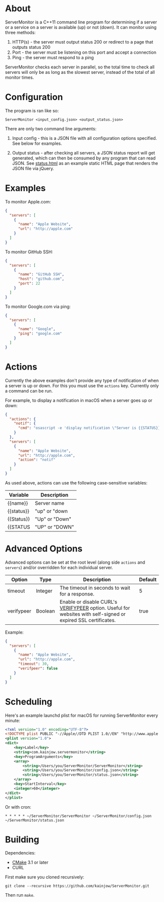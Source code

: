 # About

ServerMonitor is a C++11 command line program for determining if a server or a service on a server is available (up) or not (down). It can monitor using three methods:

1. HTTP(s) - the server must output status 200 or redirect to a page that outputs status 200
2. Port - the server must be listening on this port and accept a connection
3. Ping - the server must respond to a ping

ServerMonitor checks each server in parallel, so the total time to check all servers will only be as long as the slowest server, instead of the total of all monitor times.

# Configuration

The program is ran like so:

    ServerMonitor <input_config.json> <output_status.json>

There are only two command line arguments:

1. Input config - this is a JSON file with all configuration options specified. See below for examples.

2. Output status - after checking all servers, a JSON status report will get generated, which can then be consumed by any program that can read JSON. See [status.html](status.html) as an example static HTML page that renders the JSON file via jQuery.

# Examples

To monitor Apple.com:

```json
{
  "servers": [
    {
      "name": "Apple Website",
      "url": "http://apple.com"
    }
  ]
}
```

To monitor GitHub SSH:

```json
{
  "servers": [
    {
      "name": "GitHub SSH",
      "host": "github.com",
      "port": 22
    }
  ]
}
```

To monitor Google.com via ping:

```json
{
  "servers": [
    {
      "name": "Google",
      "ping": "google.com"
    }
  ]
}
```
# Actions

Currently the above examples don't provide any type of notification of when a server is up or down. For this you must use the `actions` key. Currently only a command can be run.

For example, to display a notification in macOS when a server goes up or down:

```json
{
  "actions": {
    "notif": {
      "cmd": "osascript -e 'display notification \"Server is {{STATUS}}\" with title \"{{name}}\"'"
    }
  },
  "servers": [
    {
      "name": "Apple Website",
      "url": "http://apple.com",
      "action": "notif"
    }
  ]
}
```

As used above, actions can use the following case-sensitive variables:

| Variable   | Description    |
| ---------- | -------------- |
| {{name}}   | Server name    |
| {{status}} | "up" or "down  |
| {{Status}} | "Up" or "Down" |
| {{STATUS   | "UP" or "DOWN" |

# Advanced Options

Advanced options can be set at the root level (along side `actions` and `servers`) and/or overridden for each individual server.

| Option | Type | Description | Default |
| --- | --- | --- | --- |
| timeout | Integer | The timeout in seconds to wait for a response. | 5 |
| verifypeer | Boolean | Enable or disable CURL's [VERIFYPEER](https://curl.haxx.se/libcurl/c/CURLOPT_SSL_VERIFYPEER.html) option. Useful for websites with self-signed or expired SSL certificates. | true |

Example:

```json
{
  "servers": [
    {
      "name": "Apple Website",
      "url": "http://apple.com",
      "timeout": 30,
      "verifpeer": false
    }
  ]
}
```

# Scheduling

Here's an example launchd plist for macOS for running ServerMonitor every minute:

```xml
<?xml version="1.0" encoding="UTF-8"?>
<!DOCTYPE plist PUBLIC "-//Apple//DTD PLIST 1.0//EN" "http://www.apple.com/DTDs/PropertyList-1.0.dtd">
<plist version="1.0">
<dict>
	<key>Label</key>
	<string>com.kainjow.servermonitor</string>
	<key>ProgramArguments</key>
	<array>
		<string>/Users/you/ServerMonitor/ServerMonitor</string>
		<string>/Users/you/ServerMonitor/config.json</string>
		<string>/Users/you/ServerMonitor/status.json</string>
	</array>
	<key>StartInterval</key>
	<integer>60</integer>
</dict>
</plist>
```

Or with cron:

    * * * * * ~/ServerMonitor/ServerMonitor ~/ServerMonitor/config.json ~/ServerMonitor/status.json

# Building

Dependencies:

- [CMake](https://cmake.org) 3.1 or later
- CURL

First make sure you cloned recursively:

    git clone --recursive https://github.com/kainjow/ServerMonitor.git

Then run `make`.

